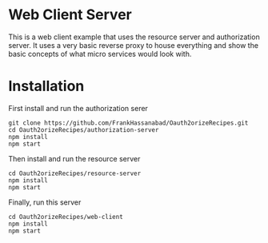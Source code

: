 Web Client Server
==================

This is a web client example that uses the resource server and authorization server.  It uses a very basic
reverse proxy to house everything and show the basic concepts of what micro services would look with.

# Installation

First install and run the authorization serer
```
git clone https://github.com/FrankHassanabad/Oauth2orizeRecipes.git
cd Oauth2orizeRecipes/authorization-server
npm install
npm start
```

Then install and run the resource server
```
cd Oauth2orizeRecipes/resource-server
npm install
npm start
```

Finally, run this server
```
cd Oauth2orizeRecipes/web-client
npm install
npm start
```
